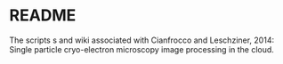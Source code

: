 README
================================================

The scripts s and wiki associated with Cianfrocco and Leschziner, 2014: Single particle cryo-electron microscopy image processing in the cloud.
